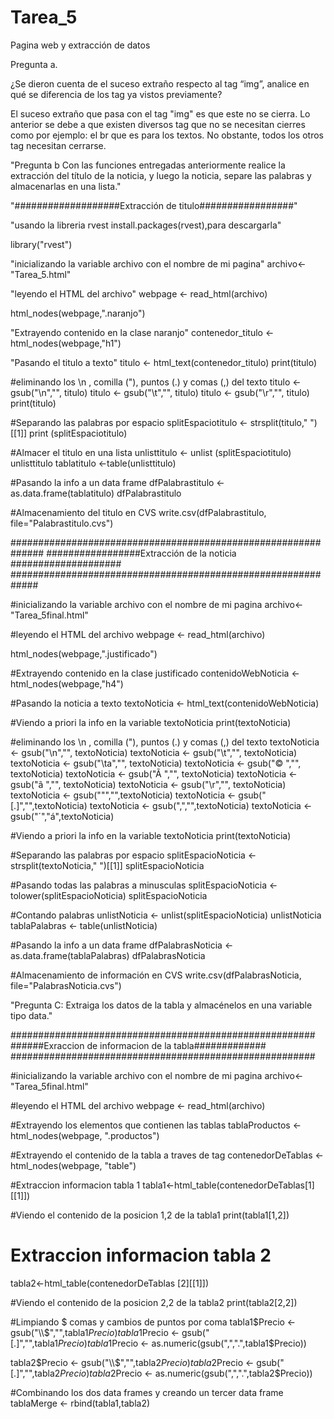 ﻿# Tarea_5
Pagina web y extracción de datos 

Pregunta a.

 ¿Se dieron cuenta de el suceso extraño respecto al tag “img”, analice en qué se
diferencia de los tag ya vistos previamente?

El suceso extraño que pasa con el tag "img" es que este no se cierra. Lo anterior se debe a que 
existen diversos tag que no se necesitan cierres como por ejemplo: el br que es para los textos. No obstante, todos los 
otros tag necesitan cerrarse. 

"Pregunta b
Con las funciones entregadas anteriormente realice la extracción del título de la
noticia, y luego la noticia, separe las palabras y almacenarlas en una lista."

"###################Extracción de titulo#################"

"usando la libreria rvest
install.packages(rvest),para descargarla"

library("rvest")

"inicializando la variable archivo con el nombre de mi pagina"
archivo<-"Tarea_5.html"

"leyendo el HTML del archivo"
webpage <- read_html(archivo)

html_nodes(webpage,".naranjo")

"Extrayendo contenido en la clase naranjo"
contenedor_titulo <- html_nodes(webpage,"h1")

"Pasando el titulo a texto"
titulo <- html_text(contenedor_titulo)
print(titulo)

#eliminando los \n , comilla ("), puntos (.) y comas (,) del texto 
titulo <- gsub("\n","", titulo)
titulo <- gsub("\t","", titulo)
titulo <- gsub("\r","", titulo)
print(titulo)

#Separando las palabras por espacio 
splitEspaciotitulo <- strsplit(titulo," ")[[1]]
print (splitEspaciotitulo)

#Almacer el titulo en una lista
unlisttitulo <- unlist (splitEspaciotitulo)
unlisttitulo
tablatitulo <-table(unlisttitulo)

#Pasando la info a un data frame
dfPalabrastitulo <- as.data.frame(tablatitulo)
dfPalabrastitulo

#Almacenamiento del titulo en CVS
write.csv(dfPalabrastitulo, file="Palabrastitulo.cvs")


##############################################################
#################Extracción de la noticia ####################
#############################################################

#inicializando la variable archivo con el nombre de mi pagina
archivo<-"Tarea_5final.html"

#leyendo el HTML del archivo
webpage <- read_html(archivo)

html_nodes(webpage,".justificado")

#Extrayendo contenido en la clase justificado
contenidoWebNoticia <- html_nodes(webpage,"h4")

#Pasando la noticia a texto 
textoNoticia <- html_text(contenidoWebNoticia)

#Viendo a priori la info en la variable textoNoticia
print(textoNoticia)

#eliminando los \n , comilla ("), puntos (.) y comas (,) del texto 
textoNoticia <- gsub("\n","", textoNoticia)
textoNoticia <- gsub("\t","", textoNoticia)
textoNoticia <- gsub("\ta","", textoNoticia)
textoNoticia <- gsub("© ","", textoNoticia)
textoNoticia <- gsub("Ã ","", textoNoticia)
textoNoticia <- gsub("ã ","", textoNoticia)
textoNoticia <- gsub("\r","", textoNoticia)
textoNoticia <- gsub("\"","",textoNoticia)
textoNoticia <- gsub("[.]","",textoNoticia)
textoNoticia <- gsub(",","",textoNoticia)
textoNoticia <- gsub("&acute;","á",textoNoticia)

#Viendo a priori la info en la variable textoNoticia
print(textoNoticia)

#Separando las palabras por espacio 
splitEspacioNoticia <- strsplit(textoNoticia," ")[[1]]
splitEspacioNoticia

#Pasando todas las palabras a minusculas
splitEspacioNoticia <-  tolower(splitEspacioNoticia)
splitEspacioNoticia

#Contando palabras 
unlistNoticia <- unlist(splitEspacioNoticia)
unlistNoticia
tablaPalabras <- table(unlistNoticia)

#Pasando la info a un data frame
dfPalabrasNoticia <- as.data.frame(tablaPalabras)
dfPalabrasNoticia

#Almacenamiento de información en CVS
write.csv(dfPalabrasNoticia, file="PalabrasNoticia.cvs")



"Pregunta C: Extraiga los datos de la tabla y almacénelos en una variable tipo data."

#######################################################
######Exraccion de informacion de la tabla#############
#######################################################

#inicializando la variable archivo con el nombre de mi pagina
archivo<-"Tarea_5final.html"

#leyendo el HTML del archivo
webpage <- read_html(archivo)


#Extrayendo los elementos que contienen las tablas
tablaProductos <- html_nodes(webpage, ".productos")

#Extrayendo el contenido de la tabla a traves de tag
contenedorDeTablas <- html_nodes(webpage, "table")

#Extraccion informacion tabla 1
tabla1<-html_table(contenedorDeTablas[1][[1]])

#Viendo el contenido de la posicion 1,2 de la tabla1
print(tabla1[1,2])

# Extraccion informacion tabla 2
tabla2<-html_table(contenedorDeTablas [2][[1]])

#Viendo el contenido de la posicion 2,2 de la tabla2
print(tabla2[2,2])

#Limpiando $ comas y cambios de puntos por coma
tabla1$Precio <- gsub("\\$","",tabla1$Precio)
tabla1$Precio <- gsub("[.]","",tabla1$Precio)
tabla1$Precio <- as.numeric(gsub(",",".",tabla1$Precio))

tabla2$Precio <- gsub("\\$","",tabla2$Precio)
tabla2$Precio <- gsub("[.]","",tabla2$Precio)
tabla2$Precio <- as.numeric(gsub(",",".",tabla2$Precio))

#Combinando los dos data frames y creando un tercer data frame
tablaMerge <- rbind(tabla1,tabla2)
